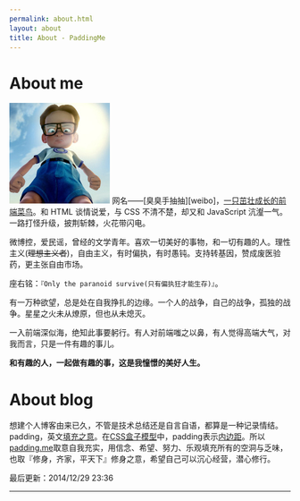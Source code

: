 ```yaml
---
permalink: about.html
layout: about
title: About - PaddingMe
---
```


# About me

<img src="/images/paddingme.jpg" class="inline-left" alt="Padding Me" />
网名——[臭臭手抽抽][weibo]，<a href="http://yuehu.io/padding-me" target="_blank">一只茁壮成长的前端菜鸟</a>。和 HTML 谈情说爱，与 CSS 不清不楚，却又和 JavaScript 沆瀣一气。一路打怪升级，披荆斩棘，火花带闪电。

微博控，爱民谣，曾经的文学青年。喜欢一切美好的事物，和一切有趣的人。理性主义(<del>理想主义者</del>)，自由主义，有时偏执，有时愚钝。支持转基因，赞成废医验药，更主张自由市场。

座右铭：`『Only the paranoid survive(只有偏执狂才能生存)』`。

有一万种欲望，总是处在自我挣扎的边缘。一个人的战争，自己的战争，孤独的战争。星星之火未从燎原，但也从未熄灭。

一入前端深似海，绝知此事要躬行。有人对前端嗤之以鼻，有人觉得高端大气，对我而言，只是一件有趣的事儿。

**和有趣的人，一起做有趣的事，这是我憧憬的美好人生。**

# About blog
想建个人博客由来已久，不管是技术总结还是自言自语，都算是一种记录情结。padding，英文[填充之意][paddingen]。在[CSS盒子模型][boxmodel]中，padding表示[内边距][padding]。所以[padding.me][padding.me]取意自我充实，用信念、希望、努力、乐观填充所有的空洞与乏味，也取『修身，齐家，平天下』修身之意，希望自己可以沉心经营，潜心修行。


最后更新：2014/12/29 23:36

[weibo]: http://weibo.com/yahoo2651
[boxmodel]: http://www.w3school.com.cn/css/css_boxmodel.asp
[paddingen]:http://dict.youdao.com/search?q=padding&keyfrom=dict.index
[padding]: http://www.w3school.com.cn/cssref/pr_padding.asp
[padding.me]:http://padding.me

---

